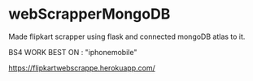 # webScrapperMongoDB

Made flipkart scrapper using flask and connected mongoDB atlas to it.

BS4 WORK BEST ON :
"iphonemobile"

https://flipkartwebscrappe.herokuapp.com/
